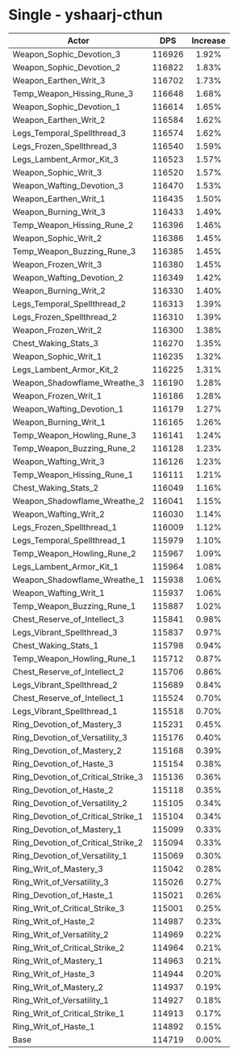 # Single - yshaarj-cthun
| Actor | DPS | Increase |
|---|:---:|:---:|
|Weapon_Sophic_Devotion_3|116926|1.92%|
|Weapon_Sophic_Devotion_2|116822|1.83%|
|Weapon_Earthen_Writ_3|116702|1.73%|
|Temp_Weapon_Hissing_Rune_3|116648|1.68%|
|Weapon_Sophic_Devotion_1|116614|1.65%|
|Weapon_Earthen_Writ_2|116584|1.62%|
|Legs_Temporal_Spellthread_3|116574|1.62%|
|Legs_Frozen_Spellthread_3|116540|1.59%|
|Legs_Lambent_Armor_Kit_3|116523|1.57%|
|Weapon_Sophic_Writ_3|116520|1.57%|
|Weapon_Wafting_Devotion_3|116470|1.53%|
|Weapon_Earthen_Writ_1|116435|1.50%|
|Weapon_Burning_Writ_3|116433|1.49%|
|Temp_Weapon_Hissing_Rune_2|116396|1.46%|
|Weapon_Sophic_Writ_2|116386|1.45%|
|Temp_Weapon_Buzzing_Rune_3|116385|1.45%|
|Weapon_Frozen_Writ_3|116380|1.45%|
|Weapon_Wafting_Devotion_2|116349|1.42%|
|Weapon_Burning_Writ_2|116330|1.40%|
|Legs_Temporal_Spellthread_2|116313|1.39%|
|Legs_Frozen_Spellthread_2|116310|1.39%|
|Weapon_Frozen_Writ_2|116300|1.38%|
|Chest_Waking_Stats_3|116270|1.35%|
|Weapon_Sophic_Writ_1|116235|1.32%|
|Legs_Lambent_Armor_Kit_2|116225|1.31%|
|Weapon_Shadowflame_Wreathe_3|116190|1.28%|
|Weapon_Frozen_Writ_1|116186|1.28%|
|Weapon_Wafting_Devotion_1|116179|1.27%|
|Weapon_Burning_Writ_1|116165|1.26%|
|Temp_Weapon_Howling_Rune_3|116141|1.24%|
|Temp_Weapon_Buzzing_Rune_2|116128|1.23%|
|Weapon_Wafting_Writ_3|116126|1.23%|
|Temp_Weapon_Hissing_Rune_1|116111|1.21%|
|Chest_Waking_Stats_2|116049|1.16%|
|Weapon_Shadowflame_Wreathe_2|116041|1.15%|
|Weapon_Wafting_Writ_2|116030|1.14%|
|Legs_Frozen_Spellthread_1|116009|1.12%|
|Legs_Temporal_Spellthread_1|115979|1.10%|
|Temp_Weapon_Howling_Rune_2|115967|1.09%|
|Legs_Lambent_Armor_Kit_1|115964|1.08%|
|Weapon_Shadowflame_Wreathe_1|115938|1.06%|
|Weapon_Wafting_Writ_1|115937|1.06%|
|Temp_Weapon_Buzzing_Rune_1|115887|1.02%|
|Chest_Reserve_of_Intellect_3|115841|0.98%|
|Legs_Vibrant_Spellthread_3|115837|0.97%|
|Chest_Waking_Stats_1|115798|0.94%|
|Temp_Weapon_Howling_Rune_1|115712|0.87%|
|Chest_Reserve_of_Intellect_2|115706|0.86%|
|Legs_Vibrant_Spellthread_2|115689|0.84%|
|Chest_Reserve_of_Intellect_1|115524|0.70%|
|Legs_Vibrant_Spellthread_1|115518|0.70%|
|Ring_Devotion_of_Mastery_3|115231|0.45%|
|Ring_Devotion_of_Versatility_3|115176|0.40%|
|Ring_Devotion_of_Mastery_2|115168|0.39%|
|Ring_Devotion_of_Haste_3|115154|0.38%|
|Ring_Devotion_of_Critical_Strike_3|115136|0.36%|
|Ring_Devotion_of_Haste_2|115118|0.35%|
|Ring_Devotion_of_Versatility_2|115105|0.34%|
|Ring_Devotion_of_Critical_Strike_1|115104|0.34%|
|Ring_Devotion_of_Mastery_1|115099|0.33%|
|Ring_Devotion_of_Critical_Strike_2|115094|0.33%|
|Ring_Devotion_of_Versatility_1|115069|0.30%|
|Ring_Writ_of_Mastery_3|115042|0.28%|
|Ring_Writ_of_Versatility_3|115026|0.27%|
|Ring_Devotion_of_Haste_1|115021|0.26%|
|Ring_Writ_of_Critical_Strike_3|115001|0.25%|
|Ring_Writ_of_Haste_2|114987|0.23%|
|Ring_Writ_of_Versatility_2|114969|0.22%|
|Ring_Writ_of_Critical_Strike_2|114964|0.21%|
|Ring_Writ_of_Mastery_1|114963|0.21%|
|Ring_Writ_of_Haste_3|114944|0.20%|
|Ring_Writ_of_Mastery_2|114937|0.19%|
|Ring_Writ_of_Versatility_1|114927|0.18%|
|Ring_Writ_of_Critical_Strike_1|114913|0.17%|
|Ring_Writ_of_Haste_1|114892|0.15%|
|Base|114719|0.00%|
